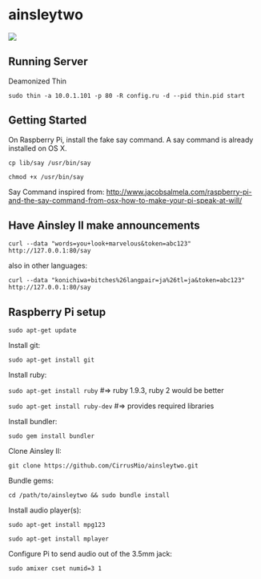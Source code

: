 ainsleytwo
==========

![](http://i.imgur.com/3uwBUxl.jpg)

## Running Server

Deamonized Thin

`sudo thin -a 10.0.1.101 -p 80 -R config.ru -d --pid thin.pid start`

## Getting Started

On Raspberry Pi, install the fake say command. A say command is already installed on OS X.

`cp lib/say /usr/bin/say`

`chmod +x /usr/bin/say`

Say Command inspired from:
http://www.jacobsalmela.com/raspberry-pi-and-the-say-command-from-osx-how-to-make-your-pi-speak-at-will/

## Have Ainsley II make announcements

`curl --data "words=you+look+marvelous&token=abc123" http://127.0.0.1:80/say`

also in other languages:

`curl --data "konichiwa+bitches%26langpair=ja%26tl=ja&token=abc123" http://127.0.0.1:80/say`

## Raspberry Pi setup

`sudo apt-get update`

Install git:

`sudo apt-get install git`

Install ruby:

`sudo apt-get install ruby` #=> ruby 1.9.3, ruby 2 would be better

`sudo apt-get install ruby-dev` #=> provides required libraries

Install bundler:

`sudo gem install bundler`

Clone Ainsley II:

`git clone https://github.com/CirrusMio/ainsleytwo.git`

Bundle gems:

`cd /path/to/ainsleytwo && sudo bundle install`

Install audio player(s):

`sudo apt-get install mpg123`

`sudo apt-get install mplayer`

Configure Pi to send audio out of the 3.5mm jack:

`sudo amixer cset numid=3 1`
